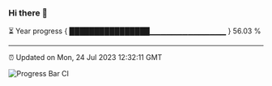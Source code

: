 ### Hi there 👋

⏳ Year progress { ████████████████▁▁▁▁▁▁▁▁▁▁▁▁▁▁ } 56.03 %

---

⏰ Updated on Mon, 24 Jul 2023 12:32:11 GMT

![Progress Bar CI](https://github.com/liununu/liununu/workflows/Progress%20Bar%20CI/badge.svg)
